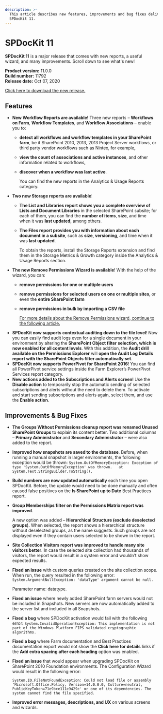 ```yaml
---
description: >-
  This article describes new features, improvements and bug fixes delivered in
  SPDocKit 11.
---
```


# SPDocKit 11

**SPDocKit 11** is a major release that comes with new reports, a useful wizard, and many improvements. Scroll down to see what's new!

**Product version:** 11.0.0  
**Build number:** 11792  
**Release date:** Oct 07, 2020

[Click here to download the new release.](https://www.syskit.com/products/spdockit/download/)

## Features

* **New Workflow Reports are available**! Three new reports – **Workflows on Farm**, **Workflow Templates**, and **Workflow Associations** – enable you to:
  * **detect all workflows and workflow templates in your SharePoint farm**, be it SharePoint 2010, 2013, 2013 Project Server workflows, or third party vendor workflows such as Nintex, for example,
  * **view the count of associations and active instances**, and other information related to workflows,
  * **discover when a workflow was last active**.

    You can find the new reports in the Analytics & Usage Reports category.
* **Two new Storage reports are available**!
  * **The List and Libraries report shows you a complete overview of Lists and Document Libraries** in the selected SharePoint subsite; for each of them, you can find the **number of items**, **size**, and time when it was **last updated**, among others. 
  * **The Files report provides you with information about each document in a subsite**, such as **size**, **versioning**, and time when it was **last updated**.

    To obtain the reports, install the Storage Reports extension and find them in the Storage Metrics & Growth category inside the Analytics & Usage Reports section.
* **The new Remove Permissions Wizard is available**! With the help of the wizard, you can:
  * **remove permissions for one or multiple users**
  * **remove permissions for selected users on one or multiple sites**, or even the **entire SharePoint farm**
  * **remove permissions in bulk by importing a CSV file**

    [For more details about the Remove Permissions wizard, continue to the following article.](../manage-sharepoint-permissions/users-and-groups-actions/remove-permissions-wizard.md)
* **SPDocKit now supports contextual auditing down to the file level**! Now you can easily find audit logs even for a single document in your environment by altering the **SharePoint Object filter selection, which is now enabled for all content levels**. With this addition, the **Audit drill available on the Permissions Explorer** will **open the Audit Log Details report with the SharePoint Objects filter automatically set**.
* **SPDocKit now supports PowerPivot for SharePoint 2016**! You can find all PowerPivot service settings inside the Farm Explorer’s PowerPivot Services report category. 
* **New actions added to the Subscriptions and Alerts screen**! Use the **Disable action** to temporarily stop the automatic sending of selected subscriptions and alerts without the need to delete them. To activate and start sending subscriptions and alerts again, select them, and use the **Enable action**.

## Improvements & Bug Fixes

* **The Groups Without Permissions cleanup report was renamed Unused SharePoint Groups** to explain its content better. Two additional columns – **Primary Administrator** and **Secondary Administrator** – were also added to the report.
* **Improved how snapshots are saved to the database**. Before, when running a manual snapshot in larger environments, the following exception would be thrown: `System.OutOfMemoryException: Exception of type 'System.OutOfMemoryException' was thrown.   at System.Text.StringBuilder.ToString().`
* **Build numbers are now updated automatically** each time you open SPDocKit. Before, the update would need to be done manually and often caused false positives on the **Is SharePoint up to Date** Best Practices report. 
* **Group Memberships filter on the Permissions Matrix report was improved**.

  A new option was added – **Hierarchical Structure \(exclude deselected groups\)**. When selected, the report shows a hierarchical structure without deselected groups, as the name suggests. Such groups are not displayed even if they contain users selected to be shown in the report.

* **Site Collection Visitors report was improved to handle many site visitors better**. In case the selected site collection had thousands of visitors, the report would result in a system error and wouldn’t show expected results.
* **Fixed an issue** with custom queries created on the site collection scope. When run, the query resulted in the following error: `System.ArgumentNullException: 'dataType' argument cannot be null.`

  Parameter name: datatype.

* **Fixed an issue** where newly added SharePoint farm servers would not be included in Snapshots. New servers are now automatically added to the server list and included in all Snapshots.
* **Fixed a bug** where SPDocKit activation would fail with the following error: `System.InvalidOperationException: This implementation is not part of the Windows Platform FIPS validated cryptographic algorithms.`
* **Fixed a bug** where Farm documentation and Best Practices documentation export would not show the **Click here for details** links if the **Add extra spacing after each heading** option was enabled.
* **Fixed an issue** that would appear when upgrading SPDocKit on SharePoint 2010 Foundation environments. The Configuration Wizard would result in the following error:

  `System.IO.FileNotFoundException: Could not load file or assembly 'Microsoft.Office.Policy, Version=14.0.0.0, Culture=neutral, PublicKeyToken=71e9bce111e9429c' or one of its dependencies. The system cannot find the file specified.`

* **Improved error messages, descriptions, and UX** on various screens and wizards.

